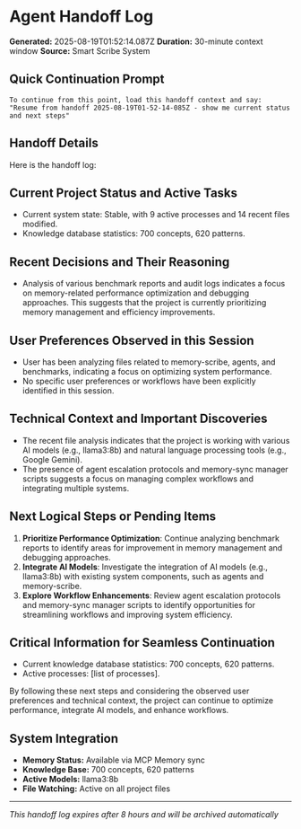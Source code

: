 # Agent Handoff Log

**Generated:** 2025-08-19T01:52:14.087Z
**Duration:** 30-minute context window
**Source:** Smart Scribe System

## Quick Continuation Prompt

```
To continue from this point, load this handoff context and say:
"Resume from handoff 2025-08-19T01-52-14-085Z - show me current status and next steps"
```

## Handoff Details

Here is the handoff log:

## Current Project Status and Active Tasks

* Current system state: Stable, with 9 active processes and 14 recent files modified.
* Knowledge database statistics: 700 concepts, 620 patterns.

## Recent Decisions and Their Reasoning

* Analysis of various benchmark reports and audit logs indicates a focus on memory-related performance optimization and debugging approaches. This suggests that the project is currently prioritizing memory management and efficiency improvements.

## User Preferences Observed in this Session

* User has been analyzing files related to memory-scribe, agents, and benchmarks, indicating a focus on optimizing system performance.
* No specific user preferences or workflows have been explicitly identified in this session.

## Technical Context and Important Discoveries

* The recent file analysis indicates that the project is working with various AI models (e.g., llama3:8b) and natural language processing tools (e.g., Google Gemini).
* The presence of agent escalation protocols and memory-sync manager scripts suggests a focus on managing complex workflows and integrating multiple systems.

## Next Logical Steps or Pending Items

1. **Prioritize Performance Optimization**: Continue analyzing benchmark reports to identify areas for improvement in memory management and debugging approaches.
2. **Integrate AI Models**: Investigate the integration of AI models (e.g., llama3:8b) with existing system components, such as agents and memory-scribe.
3. **Explore Workflow Enhancements**: Review agent escalation protocols and memory-sync manager scripts to identify opportunities for streamlining workflows and improving system efficiency.

## Critical Information for Seamless Continuation

* Current knowledge database statistics: 700 concepts, 620 patterns.
* Active processes: [list of processes].

By following these next steps and considering the observed user preferences and technical context, the project can continue to optimize performance, integrate AI models, and enhance workflows.

## System Integration

* **Memory Status:** Available via MCP Memory sync
* **Knowledge Base:** 700 concepts, 620 patterns
* **Active Models:** llama3:8b
* **File Watching:** Active on all project files

---
*This handoff log expires after 8 hours and will be archived automatically*
